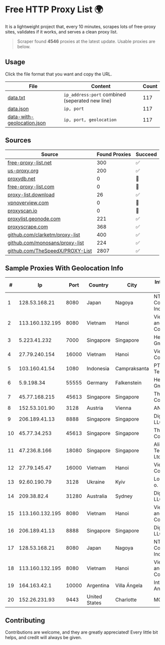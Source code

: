 
# Free HTTP Proxy List 🌍

It is a lightweight project that, every 10 minutes, scrapes lots of free-proxy sites, validates if it works, and serves a clean proxy list.


> Scraper found **4546** proxies at the latest update. Usable proxies are below.

## Usage

Click the file format that you want and copy the URL.


|File|Content|Count|
|----|-------|-----|
|[data.txt](https://raw.githubusercontent.com/themiralay/Proxy-List-World/master/data.txt)|`ip_address:port` combined (seperated new line)|117|
|[data.json](https://raw.githubusercontent.com/themiralay/Proxy-List-World/master/data.json)|`ip, port`|117|
|[data-with-geolocation.json](https://raw.githubusercontent.com/themiralay/Proxy-List-World/master/data-with-geolocation.json)|`ip, port, geolocation`|117|

## Sources

|Source|Found Proxies|Succeed|
|------|-------------|-------|
|[free-proxy-list.net](https://free-proxy-list.net)|300|✅|
|[us-proxy.org](https://www.us-proxy.org)|200|✅|
|[proxydb.net](http://proxydb.net)|0|🚫|
|[free-proxy-list.com](https://free-proxy-list.com/?page=&port=&type%5B%5D=http&type%5B%5D=https&up_time=0&search=Search)|0|🚫|
|[proxy-list.download](https://www.proxy-list.download/HTTP)|26|✅|
|[vpnoverview.com](https://vpnoverview.com/privacy/anonymous-browsing/free-proxy-servers)|0|🚫|
|[proxyscan.io](https://www.proxyscan.io)|0|🚫|
|[proxylist.geonode.com](https://proxylist.geonode.com/api/proxy-list?limit=300&page=1&sort_by=lastChecked&sort_type=desc&protocols=http,https)|221|✅|
|[proxyscrape.com](https://api.proxyscrape.com/v2/?request=displayproxies&protocol=http&timeout=10000&country=all&ssl=all&anonymity=all)|368|✅|
|[github.com/clarketm/proxy-list](https://raw.githubusercontent.com/clarketm/proxy-list/master/proxy-list-raw.txt)|400|✅|
|[github.com/monosans/proxy-list](https://raw.githubusercontent.com/monosans/proxy-list/main/proxies/http.txt)|224|✅|
|[github.com/TheSpeedX/PROXY-List](https://raw.githubusercontent.com/TheSpeedX/PROXY-List/master/http.txt)|2807|✅|


## Sample Proxies With Geolocation Info

|#|Ip|Port|Country|City|Internet Service Provider|
|-|--|----|-------|----|-------------------------|
|1|128.53.168.21|8080|Japan|Nagoya|NTT PC Communications, Inc.|
|2|113.160.132.195|8080|Vietnam|Hanoi|VietNam Post and Telecom Corporation|
|3|5.223.41.232|7000|Singapore|Singapore|Hetzner Online GmbH|
|4|27.79.240.154|16000|Vietnam|Hanoi|Viettel Corporation|
|5|103.160.41.54|1080|Indonesia|Campraksanta|PT Wistel Teknologi Solusi|
|6|5.9.198.34|55555|Germany|Falkenstein|Hetzner Online GmbH|
|7|45.77.168.215|45613|Singapore|Singapore|The Constant Company|
|8|152.53.101.90|3128|Austria|Vienna|ANXHOLDING2|
|9|206.189.41.13|8888|Singapore|Singapore|DigitalOcean, LLC|
|10|45.77.34.253|45613|Singapore|Singapore|The Constant Company|
|11|47.236.8.166|18080|Singapore|Singapore|Alibaba (US) Technology Co., Ltd.|
|12|27.79.145.47|16000|Vietnam|Hanoi|Viettel Corporation|
|13|92.60.190.79|3128|Ukraine|Kyiv|Load.me sp. z o. o.|
|14|209.38.82.4|31280|Australia|Sydney|DigitalOcean, LLC|
|15|113.160.132.195|8080|Vietnam|Hanoi|VietNam Post and Telecom Corporation|
|16|206.189.41.13|8888|Singapore|Singapore|DigitalOcean, LLC|
|17|128.53.168.21|8080|Japan|Nagoya|NTT PC Communications, Inc.|
|18|113.160.132.195|8080|Vietnam|Hanoi|VietNam Post and Telecom Corporation|
|19|164.163.42.1|10000|Argentina|Villa Ángela|Interret Villa Angela SRL|
|20|152.26.231.93|9443|United States|Charlotte|MCNC|



## Contributing

Contributions are welcome, and they are greatly appreciated! Every
little bit helps, and credit will always be given.

